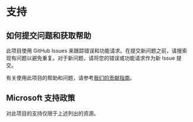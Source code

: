 # 支持

## 如何提交问题和获取帮助  

此项目使用 GitHub Issues 来跟踪错误和功能请求。在提交新问题之前，请搜索现有问题以避免重复。对于新问题，请将您的错误或功能请求作为新 Issue 提交。

有关使用此项目的帮助和问题，请参考[我们的贡献指南](CONTRIBUTING.md)。

## Microsoft 支持政策  

对此项目的支持仅限于上述列出的资源。
